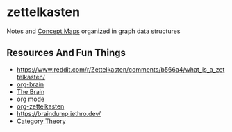 # zettelkasten
Notes and [Concept Maps](https://en.wikipedia.org/wiki/Concept_map) organized in graph data structures

## Resources And Fun Things

- https://www.reddit.com/r/Zettelkasten/comments/b566a4/what_is_a_zettelkasten/
- [org-brain](https://github.com/Kungsgeten/org-brain)
- [The Brain](https://thebrain.com/)
- org mode
- [org-zettelkasten](https://github.com/l3kn/org-zettelkasten)
- https://braindump.jethro.dev/
- [Category Theory](https://en.wikipedia.org/wiki/Category_theory)